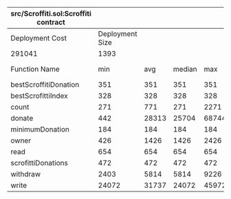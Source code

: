 | src/Scroffiti.sol:Scroffiti contract |                 |       |        |       |         |
| ------------------------------------ | --------------- | ----- | ------ | ----- | ------- |
| Deployment Cost                      | Deployment Size |       |        |       |         |
| 291041                               | 1393            |       |        |       |         |
| Function Name                        | min             | avg   | median | max   | # calls |
| bestScroffitiDonation                | 351             | 351   | 351    | 351   | 1       |
| bestScrofittiIndex                   | 328             | 328   | 328    | 328   | 1       |
| count                                | 271             | 771   | 271    | 2271  | 4       |
| donate                               | 442             | 28313 | 25704  | 68744 | 6       |
| minimumDonation                      | 184             | 184   | 184    | 184   | 1       |
| owner                                | 426             | 1426  | 1426   | 2426  | 2       |
| read                                 | 654             | 654   | 654    | 654   | 3       |
| scrofittiDonations                   | 472             | 472   | 472    | 472   | 1       |
| withdraw                             | 2403            | 5814  | 5814   | 9226  | 2       |
| write                                | 24072           | 31737 | 24072  | 45972 | 20      |
